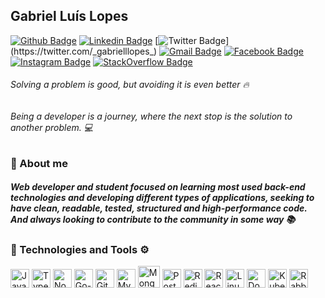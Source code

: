 ## Gabriel Luís Lopes

[![Github Badge](https://img.shields.io/badge/-Github-000?style=flat-square&logo=Github&logoColor=white&link=https://github.com/gabriellopes00)](https://github.com/gabriellopes00)
[![Linkedin Badge](https://img.shields.io/badge/-LinkedIn-blue?style=flat-square&logo=Linkedin&logoColor=white&link=https://www.linkedin.com/in/gabriel-lopes-6625631b0/)](https://www.linkedin.com/in/gabriel-lopes-6625631b0/)
[![Twitter Badge](https://img.shields.io/badge/-Twitter-1ca0f1?style=flat-square&labelColor=1ca0f1&logo=twitter&logoColor=white&link=https://twitter.com/_gabrielllopes_)](https://twitter.com/_gabrielllopes_)
[![Gmail Badge](https://img.shields.io/badge/-Gmail-D14836?&style=flat-square&logo=Gmail&logoColor=white&link=mailto:gabrielluislopes00@gmail.com)](mailto:gabrielluislopes00@gmail.com)
[![Facebook Badge](https://img.shields.io/badge/Facebook-%231877F2.svg?&style=flat-square&logo=facebook&logoColor=white)](https://www.facebook.com/profile.php?id=100034920821684)
[![Instagram Badge](https://img.shields.io/badge/Instagram-%23E4405F.svg?&style=flat-square&logo=instagram&logoColor=white)](https://www.instagram.com/_.gabriellopes/?hl=pt-br)
[![StackOverflow Badge](https://img.shields.io/badge/Stack%20Overflow-FE7A16?logo=stack-overflow&logoColor=white&style=flat-square)](https://stackoverflow.com/users/14099025/gabriel-lopes?tab=profile)

###### Solving a problem is good, but avoiding it is even better 🔥
###### Being a developer is a journey, where the next stop is the solution to another problem. 💻

### :wave: About me

##### Web developer and student focused on learning most used back-end technologies and developing different types of applications, seeking to have clean, readable, tested, structured and high-performance code. And always looking to contribute to the community in some way 📚

### 🚀 Technologies and Tools ⚙

<div class="row">
  <img src="https://cdn.svgporn.com/logos/javascript.svg" height="30" alt="Javascript"/>
  <img src="https://cdn.svgporn.com/logos/typescript-icon.svg" height="30" alt="Typescript">
  <img src="https://cdn.svgporn.com/logos/nodejs-icon.svg" height="30" alt="Nodejs">
  <img src="https://cdn.svgporn.com/logos/go.svg" height="30" alt="Go-lang">
  <img src="https://cdn.svgporn.com/logos/git-icon.svg" height="30" alt="Git">
  <img src="https://cdn.svgporn.com/logos/mysql.svg" height="30" alt="MySQL"/>
  <img src="https://img.icons8.com/color/452/mongodb.png" height="35" alt="MongoDB" />
  <img src="https://cdn.svgporn.com/logos/postgresql.svg" height="30" alt="PostgreSQL"/>
  <img src="https://cdn.svgporn.com/logos/redis.svg"  height="30" alt="Redis"/>
  <img src="https://cdn.svgporn.com/logos/react.svg"  height="30" alt="React"/> 
  <img src="https://cdn.svgporn.com/logos/linux-tux.svg" height="30" alt="Linux"> 
  <img src="https://cdn.svgporn.com/logos/docker-icon.svg" height="30" alt="Docker">
  <img src="https://cdn.svgporn.com/logos/kubernetes.svg" height="30" alt="Kubernetes">
  <img src="https://cdn.svgporn.com/logos/rabbitmq-icon.svg" height="30" alt="RabbitMQ">
</div>

